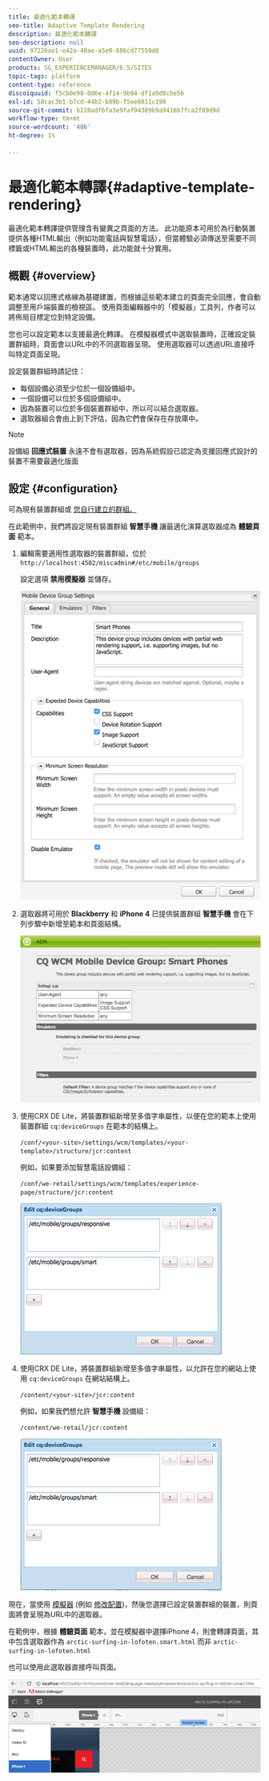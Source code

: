 ```yaml
---
title: 最適化範本轉譯
seo-title: Adaptive Template Rendering
description: 最適化範本轉譯
seo-description: null
uuid: 97226ae1-e42a-40ae-a5e0-886cd77559d8
contentOwner: User
products: SG_EXPERIENCEMANAGER/6.5/SITES
topic-tags: platform
content-type: reference
discoiquuid: f5cb0e98-0d6e-4f14-9b94-df1a9d8cbe5b
exl-id: 58cac3b1-b7cd-44b2-b89b-f5ee8811c198
source-git-commit: b220adf6fa3e9faf94389b9a9416b7fca2f89d9d
workflow-type: tm+mt
source-wordcount: '486'
ht-degree: 1%

---
```


# 最適化範本轉譯{#adaptive-template-rendering}

最適化範本轉譯提供管理含有變異之頁面的方法。 此功能原本可用於為行動裝置提供各種HTML輸出（例如功能電話與智慧電話），但當體驗必須傳送至需要不同標籤或HTML輸出的各種裝置時，此功能就十分實用。

## 概觀 {#overview}

範本通常以回應式格線為基礎建置，而根據這些範本建立的頁面完全回應，會自動調整至用戶端裝置的檢視區。 使用頁面編輯器中的「模擬器」工具列，作者可以將佈局目標定位到特定設備。

您也可以設定範本以支援最適化轉譯。 在模擬器模式中選取裝置時，正確設定裝置群組時，頁面會以URL中的不同選取器呈現。 使用選取器可以透過URL直接呼叫特定頁面呈現。

設定裝置群組時請記住：

* 每個設備必須至少位於一個設備組中。
* 一個設備可以位於多個設備組中。
* 因為裝置可以位於多個裝置群組中，所以可以結合選取器。
* 選取器組合會由上到下評估，因為它們會保存在存放庫中。

>[!NOTE]
>
>設備組 **回應式裝置** 永遠不會有選取器，因為系統假設已認定為支援回應式設計的裝置不需要最適化版面

## 設定 {#configuration}

可為現有裝置群組或 [您自行建立的群組。](/help/sites-developing/mobile.md#device-groups)

在此範例中，我們將設定現有裝置群組 **智慧手機** 讓最適化演算選取器成為 **體驗頁面** 範本。

1. 編輯需要適用性選取器的裝置群組，位於 `http://localhost:4502/miscadmin#/etc/mobile/groups`

   設定選項 **禁用模擬器** 並儲存。

   ![chlimage_1-157](assets/chlimage_1-157.png)

1. 選取器將可用於 **Blackberry** 和 **iPhone 4** 已提供裝置群組 **智慧手機** 會在下列步驟中新增至範本和頁面結構。

   ![chlimage_1-158](assets/chlimage_1-158.png)

1. 使用CRX DE Lite，將裝置群組新增至多值字串屬性，以便在您的範本上使用裝置群組 `cq:deviceGroups` 在範本的結構上。

   `/conf/<your-site>/settings/wcm/templates/<your-template>/structure/jcr:content`

   例如，如果要添加智慧電話設備組：

   `/conf/we-retail/settings/wcm/templates/experience-page/structure/jcr:content`

   ![chlimage_1-159](assets/chlimage_1-159.png)

1. 使用CRX DE Lite，將裝置群組新增至多值字串屬性，以允許在您的網站上使用 `cq:deviceGroups` 在網站結構上。

   `/content/<your-site>/jcr:content`

   例如，如果我們想允許 **智慧手機** 設備組：

   `/content/we-retail/jcr:content`

   ![chlimage_1-160](assets/chlimage_1-160.png)

現在，當使用 [模擬器](/help/sites-authoring/responsive-layout.md#layout-definitions-device-emulation-and-breakpoints) (例如 [修改配置](/help/sites-authoring/responsive-layout.md))，然後您選擇已設定裝置群組的裝置，則頁面將會呈現為URL中的選取器。

在範例中，根據 **體驗頁面** 範本，並在模擬器中選擇iPhone 4，則會轉譯頁面，其中包含選取器作為 `arctic-surfing-in-lofoten.smart.html` 而非 `arctic-surfing-in-lofoten.html`

也可以使用此選取器直接呼叫頁面。

![chlimage_1-161](assets/chlimage_1-161.png)
